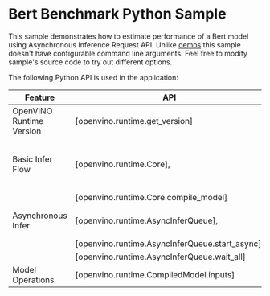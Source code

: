 # Bert Benchmark Python Sample

This sample demonstrates how to estimate performance of a Bert model using Asynchronous Inference Request API. Unlike [demos](https://docs.openvino.ai/2023.2/omz_demos.html) this sample doesn't have configurable command line arguments. Feel free to modify sample's source code to try out different options.

The following Python API is used in the application:

| Feature                  | API                                             | Description                                  |
| -------------------------| ------------------------------------------------|----------------------------------------------|
| OpenVINO Runtime Version | [openvino.runtime.get_version]                  | Get Openvino API version.                    |
| Basic Infer Flow         | [openvino.runtime.Core],                        | Common API to do inference: compile a model. |
|                          | [openvino.runtime.Core.compile_model]           |                                              |
| Asynchronous Infer       | [openvino.runtime.AsyncInferQueue],             | Do asynchronous inference.                   |
|                          | [openvino.runtime.AsyncInferQueue.start_async], |                                              |
|                          | [openvino.runtime.AsyncInferQueue.wait_all]     |                                              |
| Model Operations         | [openvino.runtime.CompiledModel.inputs]         | Get inputs of a model.                       |
